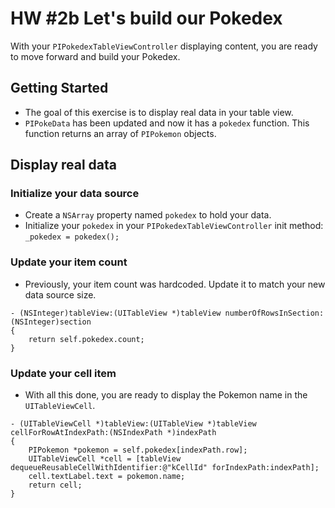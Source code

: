 # HW #2b Let's build our Pokedex

With your `PIPokedexTableViewController` displaying content, you are ready to move forward and build your Pokedex.

## Getting Started
* The goal of this exercise is to display real data in your table view.
* `PIPokeData` has been updated and now it has a `pokedex` function. This function returns an array of `PIPokemon` objects.

## Display real data

### Initialize your data source
* Create a `NSArray` property named `pokedex` to hold your data.
* Initialize your `pokedex` in your `PIPokedexTableViewController` init method:
    `_pokedex = pokedex();`

### Update your item count
* Previously, your item count was hardcoded. Update it to match your new data source size.
```
- (NSInteger)tableView:(UITableView *)tableView numberOfRowsInSection:(NSInteger)section
{
    return self.pokedex.count;
}
```

### Update your cell item
* With all this done, you are ready to display the Pokemon name in the `UITableViewCell`.
```
- (UITableViewCell *)tableView:(UITableView *)tableView cellForRowAtIndexPath:(NSIndexPath *)indexPath
{
    PIPokemon *pokemon = self.pokedex[indexPath.row];
    UITableViewCell *cell = [tableView dequeueReusableCellWithIdentifier:@"kCellId" forIndexPath:indexPath];
    cell.textLabel.text = pokemon.name;
    return cell;
}
```

